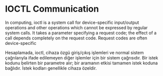 # IOCTL Communication

In computing, ioctl is a system call for device-specific input/output operations and other operations which cannot be expressed by regular system calls. It takes a parameter specifying a request code; the effect of a call depends completely on the request code. Request codes are often device-specific


Hesaplamada, ioctl, cihaza özgü giriş/çıkış işlemleri ve normal sistem çağrılarıyla ifade edilemeyen diğer işlemler için bir sistem çağrısıdır. Bir istek kodunu belirten bir parametre alır; bir aramanın etkisi tamamen istek koduna bağlıdır. İstek kodları genellikle cihaza özeldir.
